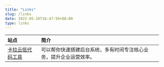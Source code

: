 ```yaml
---
title: "Links"
slug: /links
date: 2022-05-26T16:47:59+08:00
type: links
---
```


| 站点                                                         | 简介 |
| :----------------------------------------------------------- | :-------- |
| [卡拉云低代码工具](https://kalacloud.com)  | 可以帮你快速搭建后台系统，多有时间专注核心业务，提升企业运营效率。 |

